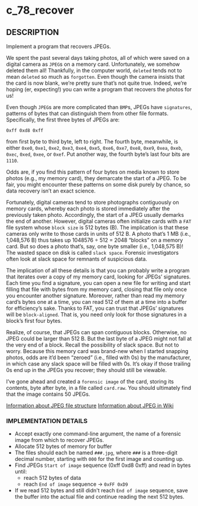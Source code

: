 # c_78_recover

## DESCRIPTION

Implement a program that recovers JPEGs.

We spent the past several days taking photos, all of which were saved on a digital camera as `JPEG`s on a memory card. Unfortunately, we somehow deleted them all! Thankfully, in the computer world, `deleted` tends not to mean `deleted` so much as `forgotten`. Even though the camera insists that the card is now blank, we’re pretty sure that’s not quite true. Indeed, we’re hoping (er, expecting!) you can write a program that recovers the photos for us!

Even though `JPEG`s are more complicated than `BMP`s, JPEGs have `signatures`, patterns of bytes that can distinguish them from other file formats. Specifically, the first three bytes of JPEGs are:

```hex
0xff 0xd8 0xff
```

from first byte to third byte, left to right. The fourth byte, meanwhile, is either `0xe0`, `0xe1`, `0xe2`, `0xe3`, `0xe4`, `0xe5`, `0xe6`, `0xe7`, `0xe8`, `0xe9`, `0xea`, `0xeb`, `0xec`, `0xed`, `0xee`, or `0xef`. Put another way, the fourth byte’s last four bits are `1110`.

Odds are, if you find this pattern of four bytes on media known to store photos (e.g., my memory card), they demarcate the start of a JPEG. To be fair, you might encounter these patterns on some disk purely by chance, so data recovery isn’t an exact science.

Fortunately, digital cameras tend to store photographs contiguously on memory cards, whereby each photo is stored immediately after the previously taken photo. Accordingly, the start of a JPEG usually demarks the end of another. However, digital cameras often initialize cards with a `FAT` file system whose `block size` is 512 bytes (B). The implication is that these cameras only write to those cards in units of 512 B. A photo that’s 1 MB (i.e., 1,048,576 B) thus takes up 1048576 ÷ 512 = 2048 “blocks” on a memory card. But so does a photo that’s, say, one byte smaller (i.e., 1,048,575 B)! The wasted space on disk is called `slack space`. Forensic investigators often look at slack space for remnants of suspicious data.

The implication of all these details is that you can probably write a program that iterates over a copy of my memory card, looking for JPEGs’ signatures. Each time you find a signature, you can open a new file for writing and start filling that file with bytes from my memory card, closing that file only once you encounter another signature. Moreover, rather than read my memory card’s bytes one at a time, you can read 512 of them at a time into a buffer for efficiency’s sake. Thanks to FAT, you can trust that JPEGs’ signatures will be `block-aligned`. That is, you need only look for those signatures in a block’s first four bytes.

Realize, of course, that JPEGs can span contiguous blocks. Otherwise, no JPEG could be larger than 512 B. But the last byte of a JPEG might not fall at the very end of a block. Recall the possibility of slack space. But not to worry. Because this memory card was brand-new when I started snapping photos, odds are it’d been “zeroed” (i.e., filled with 0s) by the manufacturer, in which case any slack space will be filled with 0s. It’s okay if those trailing 0s end up in the JPEGs you recover; they should still be viewable.

I’ve gone ahead and created a `forensic image` of the card, storing its contents, byte after byte, in a file called `card.raw`. You should ultimately find that the image contains 50 JPEGs.

[Information about JPEG file structure](https://docs.fileformat.com/image/jpeg/)
[Information about JPEG in Wiki](https://en.wikipedia.org/wiki/JPEG)

### IMPLEMENTATION DETAILS

- Accept exactly one command-line argument, the name of a forensic image from which to recover JPEGs.
- Allocate 512 bytes of memory for buffer
- The files should each be named `###.jpg`, where `###` is a three-digit decimal number, starting with `000` for the first image and counting up.
- Find JPEGs `Start of image` sequence (0xff 0xd8 0xff) and read in bytes until:
  - reach 512 bytes of data
  - reach `End of image` sequence -> `0xFF 0xD9`
- If we read 512 bytes and still didn't reach `End of image` sequence, save the buffer into the actual file and continue reading the next 512 bytes.
